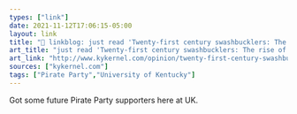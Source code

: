 ```yaml
---
types: ["link"]
date: 2021-11-12T17:06:15-05:00
layout: link
title: "🔗 linkblog: just read 'Twenty-first century swashbucklers: The rise of ethical media piracy | Opinion | kykernel.com'"
art_title: "just read 'Twenty-first century swashbucklers: The rise of ethical media piracy | Opinion | kykernel.com"
art_link: "http://www.kykernel.com/opinion/twenty-first-century-swashbucklers-the-rise-of-ethical-media-piracy/article_58ffa64c-4383-11ec-8533-cfc32454763c.html"
sources: ["kykernel.com"]
tags: ["Pirate Party","University of Kentucky"]
---
```

Got some future Pirate Party supporters here at UK.
